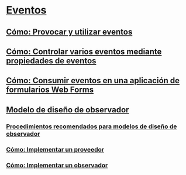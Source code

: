 # [Eventos](index.md)
## [Cómo: Provocar y utilizar eventos](how-to-raise-and-consume-events.md)
## [Cómo: Controlar varios eventos mediante propiedades de eventos](how-to-handle-multiple-events-using-event-properties.md)
## [Cómo: Consumir eventos en una aplicación de formularios Web Forms](how-to-consume-events-in-a-web-forms-application.md)
## [Modelo de diseño de observador](observer-design-pattern.md)
### [Procedimientos recomendados para modelos de diseño de observador](observer-design-pattern-best-practices.md)
### [Cómo: Implementar un proveedor](how-to-implement-a-provider.md)
### [Cómo: Implementar un observador](how-to-implement-an-observer.md)
